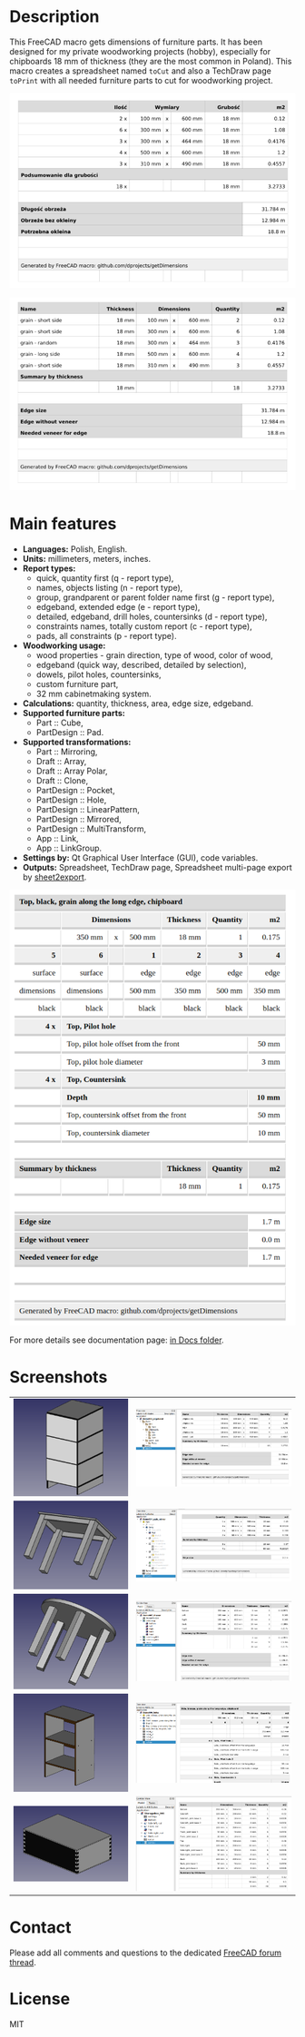 # Description

This FreeCAD macro gets dimensions of furniture parts. It has been designed for my private woodworking projects (hobby), especially for chipboards 18 mm of thickness (they are the most common in Poland). This macro creates a spreadsheet named `toCut` and also a TechDraw page `toPrint` with all needed furniture parts to cut for woodworking project. 

![pl](https://raw.githubusercontent.com/dprojects/getDimensions/master/Screenshots/lang_pl.png)

![en](https://raw.githubusercontent.com/dprojects/getDimensions/master/Screenshots/lang_en.png)

# Main features

* **Languages:** Polish, English.
* **Units:** millimeters, meters, inches.
* **Report types:**
	* quick, quantity first (q - report type),
	* names, objects listing (n - report type),
	* group, grandparent or parent folder name first (g - report type),
	* edgeband, extended edge (e - report type),
	* detailed, edgeband, drill holes, countersinks (d - report type),
	* constraints names, totally custom report (c - report type),
	* pads, all constraints (p - report type).
* **Woodworking usage:**
	* wood properties - grain direction, type of wood, color of wood,
	* edgeband (quick way, described, detailed by selection),
	* dowels, pilot holes, countersinks,
	* custom furniture part,
	* 32 mm cabinetmaking system.
* **Calculations:** quantity, thickness, area, edge size, edgeband.
* **Supported furniture parts:**
    * Part :: Cube,
    * PartDesign :: Pad.
* **Supported transformations:**
    * Part :: Mirroring,
    * Draft :: Array,
    * Draft :: Array Polar,
    * Draft :: Clone,
    * PartDesign :: Pocket,
	* PartDesign :: Hole,
    * PartDesign :: LinearPattern,
    * PartDesign :: Mirrored,
    * PartDesign :: MultiTransform,
    * App :: Link,
	* App :: LinkGroup.
* **Settings by:** Qt Graphical User Interface (GUI), code variables.
* **Outputs:** Spreadsheet, TechDraw page, Spreadsheet multi-page export by [sheet2export](https://github.com/dprojects/sheet2export).

![en2](https://raw.githubusercontent.com/dprojects/getDimensions/master/Screenshots/lang_en2.png)

For more details see documentation page: [in Docs folder](https://github.com/dprojects/getDimensions/tree/master/Docs).

# Screenshots

|   |   |
|---|---|
| [![c1r1](https://raw.githubusercontent.com/dprojects/getDimensions/master/Screenshots/matrix/c1r1.png)](https://raw.githubusercontent.com/dprojects/getDimensions/master/Screenshots/matrix/c1r1.png) | [![c2r1](https://raw.githubusercontent.com/dprojects/getDimensions/master/Screenshots/matrix/c2r1.png)](https://raw.githubusercontent.com/dprojects/getDimensions/master/Screenshots/matrix/c2r1.png) |
| [![c1r2](https://raw.githubusercontent.com/dprojects/getDimensions/master/Screenshots/matrix/c1r2.png)](https://raw.githubusercontent.com/dprojects/getDimensions/master/Screenshots/matrix/c1r2.png) | [![c2r2](https://raw.githubusercontent.com/dprojects/getDimensions/master/Screenshots/matrix/c2r2.png)](https://raw.githubusercontent.com/dprojects/getDimensions/master/Screenshots/matrix/c2r2.png) |
| [![c1r3](https://raw.githubusercontent.com/dprojects/getDimensions/master/Screenshots/matrix/c1r3.png)](https://raw.githubusercontent.com/dprojects/getDimensions/master/Screenshots/matrix/c1r3.png) | [![c2r3](https://raw.githubusercontent.com/dprojects/getDimensions/master/Screenshots/matrix/c2r3.png)](https://raw.githubusercontent.com/dprojects/getDimensions/master/Screenshots/matrix/c2r3.png) |
| [![c1r4](https://raw.githubusercontent.com/dprojects/getDimensions/master/Screenshots/matrix/c1r4.png)](https://raw.githubusercontent.com/dprojects/getDimensions/master/Screenshots/matrix/c1r4.png) | [![c2r4](https://raw.githubusercontent.com/dprojects/getDimensions/master/Screenshots/matrix/c2r4.png)](https://raw.githubusercontent.com/dprojects/getDimensions/master/Screenshots/matrix/c2r4.png) |
| [![c1r5](https://raw.githubusercontent.com/dprojects/getDimensions/master/Screenshots/matrix/c1r5.png)](https://raw.githubusercontent.com/dprojects/getDimensions/master/Screenshots/matrix/c1r5.png) | [![c2r5](https://raw.githubusercontent.com/dprojects/getDimensions/master/Screenshots/matrix/c2r5.png)](https://raw.githubusercontent.com/dprojects/getDimensions/master/Screenshots/matrix/c2r5.png) |

# Contact

Please add all comments and questions to the dedicated
[FreeCAD forum thread](https://forum.freecadweb.org/viewtopic.php?f=22&t=21127).

# License

MIT
